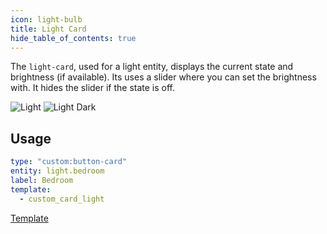 ```yaml
---
icon: light-bulb
title: Light Card
hide_table_of_contents: true
---
```


The `light-card`, used for a light entity, displays the current state and brightness (if available). Its uses a slider where you can set the brightness with. It hides the slider if the state is off.

![Light](/img/cards/light/light.png)
![Light Dark](/img/cards/light/light-dark.png)

## Usage

```yaml
type: "custom:button-card"
entity: light.bedroom
label: Bedroom
template:
  - custom_card_light
```
<!-- markdownlint-disable MD033 -->

<a href="https://github.com/damianeickhoff/HaCasa/blob/main/dashboard/HaCasa/templates/custom_card_light/custom_card_light.yaml" class="template-button" target="_blank" >Template</a>
